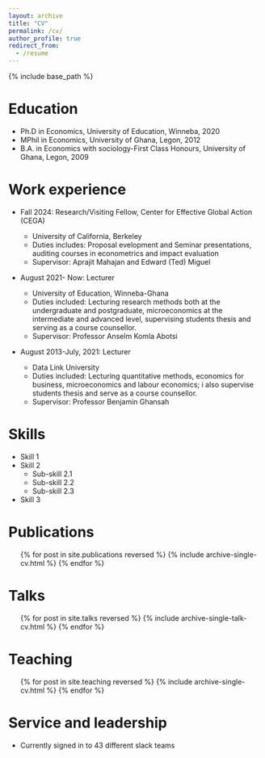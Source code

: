 ```yaml
---
layout: archive
title: "CV"
permalink: /cv/
author_profile: true
redirect_from:
  - /resume
---
```


{% include base_path %}

Education
======
* Ph.D in Economics, University of Education, Winneba, 2020
* MPhil in Economics, University of Ghana, Legon, 2012
* B.A. in Economics with sociology-First Class Honours, University of Ghana, Legon, 2009

Work experience
======
* Fall 2024: Research/Visiting Fellow, Center for Effective Global Action (CEGA)
  * University of California, Berkeley
  * Duties includes: Proposal evelopment and Seminar presentations, auditing courses in econometrics and impact evaluation
  * Supervisor: Aprajit Mahajan and Edward (Ted) Miguel

* August 2021- Now: Lecturer
  * University of Education, Winneba-Ghana
  * Duties included: Lecturing research methods both at the undergraduate and postgraduate, microeconomics at the intermediate and advanced level, supervising students thesis and serving as a course counsellor. 
  * Supervisor: Professor Anselm Komla Abotsi

* August 2013-July, 2021: Lecturer
  * Data Link University
  * Duties included: Lecturing quantitative methods, economics for business, microeconomics and labour economics; i also supervise students thesis and serve as a course counsellor.
  * Supervisor: Professor Benjamin Ghansah
  
Skills
======
* Skill 1
* Skill 2
  * Sub-skill 2.1
  * Sub-skill 2.2
  * Sub-skill 2.3
* Skill 3

Publications
======
  <ul>{% for post in site.publications reversed %}
    {% include archive-single-cv.html %}
  {% endfor %}</ul>
  
Talks
======
  <ul>{% for post in site.talks reversed %}
    {% include archive-single-talk-cv.html  %}
  {% endfor %}</ul>
  
Teaching
======
  <ul>{% for post in site.teaching reversed %}
    {% include archive-single-cv.html %}
  {% endfor %}</ul>
  
Service and leadership
======
* Currently signed in to 43 different slack teams
